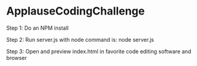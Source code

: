 # ApplauseCodingChallenge

Step 1: Do an NPM install

Step 2: Run server.js with node command is: node server.js

Step 3: Open and preview index.html in favorite code editing software and browser
